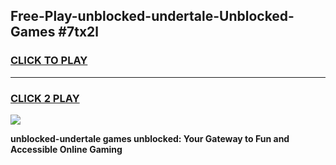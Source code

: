 
## Free-Play-unblocked-undertale-Unblocked-Games #7tx2l
<h3>
<a href="https://news.freeplayer.one?title=unblocked-undertale&ref=8M">CLICK TO PLAY</a></h3>
<hr>

<h3>
<a href="https://news.freeplayer.one?title=unblocked-undertale&ref=8M">CLICK 2 PLAY</a>
  
</h3>

<a href="https://news.freeplayer.one?title=unblocked-undertale&ref=8M"><img src="https://clearcache.store/games.png"></a>


**unblocked-undertale games unblocked: Your Gateway to Fun and Accessible Online Gaming**
